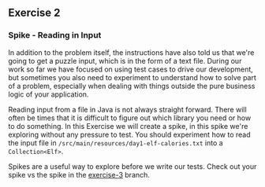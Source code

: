 ## Exercise 2
### Spike - Reading in Input

In addition to the problem itself, the instructions have also told us that we're going to get a puzzle input, which is in the form of a text file. During our work so far we have focused on using test cases to drive our development, but sometimes you also need to experiment to understand how to solve part of a problem, especially when dealing with things outside the pure business logic of your application.

Reading input from a file in Java is not always straight forward.
There will often be times that it is difficult to figure out which library you need or how to do something.
In this Exercise we will create a spike, in this spike we're exploring without any pressure to test.
You should experiment how to read the input file in `/src/main/resources/day1-elf-calories.txt` into a `Collection<Elf>`.

Spikes are a useful way to explore before we write our tests.
Check out your spike vs the spike in the [exercise-3](https://github.com/rocketstack-matt/advent-of-tdd/tree/exercise-3-refactor) branch.
